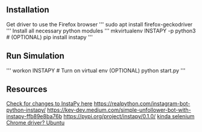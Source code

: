 ## Installation
Get driver to use the Firefox browser
'''
sudo apt install firefox-geckodriver
'''
Install all necessary python modules
'''
mkvirtualenv INSTAPY -p python3  # (OPTIONAL)
pip install instapy
'''

## Run Simulation 
'''
workon INSTAPY      # Turn on virtual env (OPTIONAL)
python start.py 
'''

## Resources
[Check for changes to InstaPy here](https://github.com/timgrossmann/InstaPy/blob/master/CHANGELOG.md#breaking-changes)
https://realpython.com/instagram-bot-python-instapy/
https://kev-dev.medium.com/simple-unfollower-bot-with-instapy-ffb89e8ba76b
https://pypi.org/project/instapy/0.1.0/
[kinda selenium](https://medium.com/@gdceccarini/interact-with-followers-of-an-instagram-profile-using-instapy-a09b02243924)
[Chrome driver? Ubuntu](https://github.com/InstaPy/instapy-docs/blob/master/How_Tos/How_To_DO_Ubuntu_on_Digital_Ocean.md)